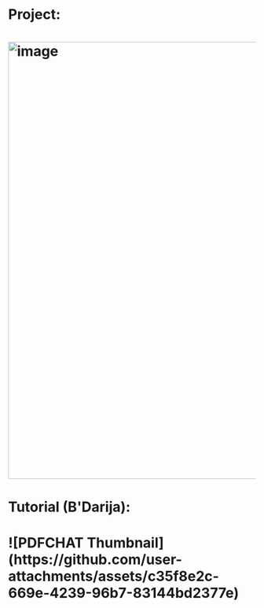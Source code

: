 <h1>Project: <h1>
<img width="889" alt="image" src="https://github.com/user-attachments/assets/ebf7bffd-ff6a-421e-b002-8ff35af1e60b" />

<h1>Tutorial (B'Darija): <h1>
![PDFCHAT Thumbnail](https://github.com/user-attachments/assets/c35f8e2c-669e-4239-96b7-83144bd2377e)
